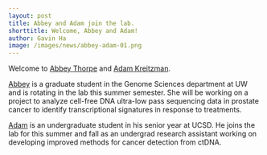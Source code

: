 ```yaml
---
layout: post
title: Abbey and Adam join the lab. 
shorttitle: Welcome, Abbey and Adam! 
author: Gavin Ha
image: /images/news/abbey-adam-01.png
---
```


Welcome to [Abbey Thorpe](/people/Abigail-Thorpe/) and [Adam Kreitzman](/people/Adam-Kreitzman).

[Abbey](/people/Abigail-Thorpe/) is a graduate student in the Genome Sciences department at UW and is rotating in the lab this summer semester. She will be working on a project to analyze cell-free DNA ultra-low pass sequencing data in prostate cancer to identify transcriptional signatures in response to treatments.

[Adam](/people/Adam-Kreitzman) is an undergraduate student in his senior year at UCSD. He joins the lab for this summer and fall as an undergrad research assistant working on developing improved methods for cancer detection from ctDNA.
